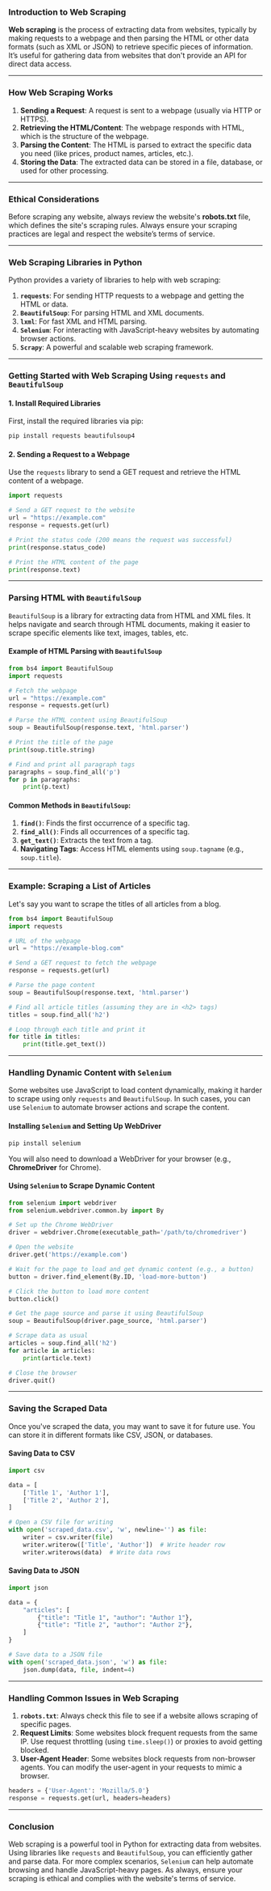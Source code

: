 ### **Introduction to Web Scraping**

**Web scraping** is the process of extracting data from websites, typically by making requests to a webpage and then parsing the HTML or other data formats (such as XML or JSON) to retrieve specific pieces of information. It’s useful for gathering data from websites that don't provide an API for direct data access.

---

### **How Web Scraping Works**

1. **Sending a Request**: A request is sent to a webpage (usually via HTTP or HTTPS).
2. **Retrieving the HTML/Content**: The webpage responds with HTML, which is the structure of the webpage.
3. **Parsing the Content**: The HTML is parsed to extract the specific data you need (like prices, product names, articles, etc.).
4. **Storing the Data**: The extracted data can be stored in a file, database, or used for other processing.

---

### **Ethical Considerations**

Before scraping any website, always review the website's **robots.txt** file, which defines the site's scraping rules. Always ensure your scraping practices are legal and respect the website’s terms of service.

---

### **Web Scraping Libraries in Python**

Python provides a variety of libraries to help with web scraping:

1. **`requests`**: For sending HTTP requests to a webpage and getting the HTML or data.
2. **`BeautifulSoup`**: For parsing HTML and XML documents.
3. **`lxml`**: For fast XML and HTML parsing.
4. **`Selenium`**: For interacting with JavaScript-heavy websites by automating browser actions.
5. **`Scrapy`**: A powerful and scalable web scraping framework.

---

### **Getting Started with Web Scraping Using `requests` and `BeautifulSoup`**

#### **1. Install Required Libraries**

First, install the required libraries via pip:

```bash
pip install requests beautifulsoup4
```

#### **2. Sending a Request to a Webpage**

Use the `requests` library to send a GET request and retrieve the HTML content of a webpage.

```python
import requests

# Send a GET request to the website
url = "https://example.com"
response = requests.get(url)

# Print the status code (200 means the request was successful)
print(response.status_code)

# Print the HTML content of the page
print(response.text)
```

---

### **Parsing HTML with `BeautifulSoup`**

`BeautifulSoup` is a library for extracting data from HTML and XML files. It helps navigate and search through HTML documents, making it easier to scrape specific elements like text, images, tables, etc.

#### **Example of HTML Parsing with `BeautifulSoup`**

```python
from bs4 import BeautifulSoup
import requests

# Fetch the webpage
url = "https://example.com"
response = requests.get(url)

# Parse the HTML content using BeautifulSoup
soup = BeautifulSoup(response.text, 'html.parser')

# Print the title of the page
print(soup.title.string)

# Find and print all paragraph tags
paragraphs = soup.find_all('p')
for p in paragraphs:
    print(p.text)
```

#### **Common Methods in `BeautifulSoup`**:

1. **`find()`**: Finds the first occurrence of a specific tag.
2. **`find_all()`**: Finds all occurrences of a specific tag.
3. **`get_text()`**: Extracts the text from a tag.
4. **Navigating Tags**: Access HTML elements using `soup.tagname` (e.g., `soup.title`).

---

### **Example: Scraping a List of Articles**

Let's say you want to scrape the titles of all articles from a blog.

```python
from bs4 import BeautifulSoup
import requests

# URL of the webpage
url = "https://example-blog.com"

# Send a GET request to fetch the webpage
response = requests.get(url)

# Parse the page content
soup = BeautifulSoup(response.text, 'html.parser')

# Find all article titles (assuming they are in <h2> tags)
titles = soup.find_all('h2')

# Loop through each title and print it
for title in titles:
    print(title.get_text())
```

---

### **Handling Dynamic Content with `Selenium`**

Some websites use JavaScript to load content dynamically, making it harder to scrape using only `requests` and `BeautifulSoup`. In such cases, you can use `Selenium` to automate browser actions and scrape the content.

#### **Installing `Selenium` and Setting Up WebDriver**

```bash
pip install selenium
```

You will also need to download a WebDriver for your browser (e.g., **ChromeDriver** for Chrome).

#### **Using `Selenium` to Scrape Dynamic Content**

```python
from selenium import webdriver
from selenium.webdriver.common.by import By

# Set up the Chrome WebDriver
driver = webdriver.Chrome(executable_path='/path/to/chromedriver')

# Open the website
driver.get('https://example.com')

# Wait for the page to load and get dynamic content (e.g., a button)
button = driver.find_element(By.ID, 'load-more-button')

# Click the button to load more content
button.click()

# Get the page source and parse it using BeautifulSoup
soup = BeautifulSoup(driver.page_source, 'html.parser')

# Scrape data as usual
articles = soup.find_all('h2')
for article in articles:
    print(article.text)

# Close the browser
driver.quit()
```

---

### **Saving the Scraped Data**

Once you've scraped the data, you may want to save it for future use. You can store it in different formats like CSV, JSON, or databases.

#### **Saving Data to CSV**

```python
import csv

data = [
    ['Title 1', 'Author 1'],
    ['Title 2', 'Author 2'],
]

# Open a CSV file for writing
with open('scraped_data.csv', 'w', newline='') as file:
    writer = csv.writer(file)
    writer.writerow(['Title', 'Author'])  # Write header row
    writer.writerows(data)  # Write data rows
```

#### **Saving Data to JSON**

```python
import json

data = {
    "articles": [
        {"title": "Title 1", "author": "Author 1"},
        {"title": "Title 2", "author": "Author 2"},
    ]
}

# Save data to a JSON file
with open('scraped_data.json', 'w') as file:
    json.dump(data, file, indent=4)
```

---

### **Handling Common Issues in Web Scraping**

1. **`robots.txt`**: Always check this file to see if a website allows scraping of specific pages.
2. **Request Limits**: Some websites block frequent requests from the same IP. Use request throttling (using `time.sleep()`) or proxies to avoid getting blocked.
3. **User-Agent Header**: Some websites block requests from non-browser agents. You can modify the user-agent in your requests to mimic a browser.

```python
headers = {'User-Agent': 'Mozilla/5.0'}
response = requests.get(url, headers=headers)
```

---

### **Conclusion**

Web scraping is a powerful tool in Python for extracting data from websites. Using libraries like `requests` and `BeautifulSoup`, you can efficiently gather and parse data. For more complex scenarios, `Selenium` can help automate browsing and handle JavaScript-heavy pages. As always, ensure your scraping is ethical and complies with the website's terms of service.
